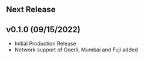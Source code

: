 ## Next Release

## v0.1.0 (09/15/2022)

-   Initial Production Release
-   Network support of Goerli, Mumbai and Fuji added
